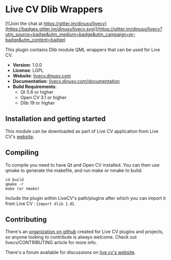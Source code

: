 # Live CV Dlib Wrappers

[![Join the chat at https://gitter.im/dinusv/livecv](https://badges.gitter.im/dinusv/livecv.svg)](https://gitter.im/dinusv/livecv?utm_source=badge&utm_medium=badge&utm_campaign=pr-badge&utm_content=badge)

This plugin contains Dlib module QML wrappers that can be used for Live CV.

 * **Version**: 1.0.0
 * **License**: LGPL
 * **Website**: [livecv.dinusv.com](http://livecv.dinusv.com)
 * **Documentation**: [livecv.dinusv.com/documentation](http://livecv.dinusv.com/documentation)
 * **Build Requirements**:
   * Qt 5.6 or higher
   * Open CV 3.1 or higher
   * Dlib 19 or higher

## Installation and getting started

This module can be downloaded as part of Live CV application from Live CV's [website](http://livecv.dinusv.com/download.html).

## Compiling

To compile you need to have Qt and Open CV installed. You can then use qmake to generate the makefile, and run make or nmake to build:

```
cd build
qmake -r
make (or nmake)
```

Include the plugin within LiveCV's path/plugins after which you can import it from Live CV : (```import dlib 1.0```).

## Contributing

There's an [organization on github](http://github.com/livecv) created for Live CV plugins and projects, so anyone looking to contribute is always welcome. Check out livecv/CONTRIBUTING article for more info.

There's a forum available for discussions on [live cv's website](http://livecv.dinusv.com/forum).
